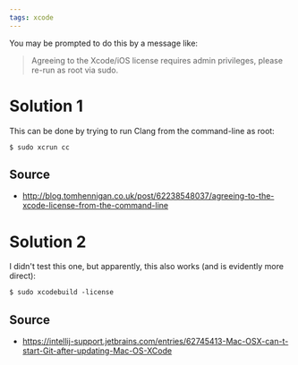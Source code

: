 ```yaml
---
tags: xcode
---
```


You may be prompted to do this by a message like:

> Agreeing to the Xcode/iOS license requires admin privileges, please re-run as root via sudo.

# Solution 1

This can be done by trying to run Clang from the command-line as root:

```shell
$ sudo xcrun cc
```

## Source

-   <http://blog.tomhennigan.co.uk/post/62238548037/agreeing-to-the-xcode-license-from-the-command-line>

# Solution 2

I didn't test this one, but apparently, this also works (and is evidently more direct):

```shell
$ sudo xcodebuild -license
```

## Source

-   <https://intellij-support.jetbrains.com/entries/62745413-Mac-OSX-can-t-start-Git-after-updating-Mac-OS-XCode>

